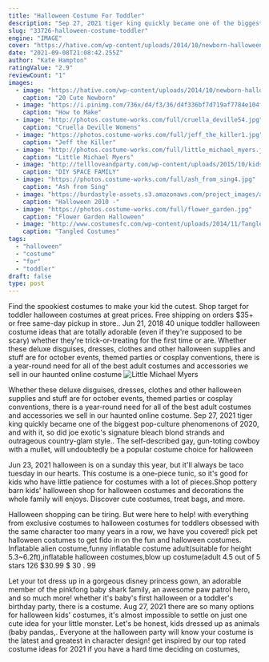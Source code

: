```yaml
---
title: "Halloween Costume For Toddler"
description: "Sep 27, 2021 tiger king quickly became one of the biggest pop-culture phenomenons of 2020, and with it, so did joe exotic's signature bleach blond strands and outrageous country-glam style.. The self-described gay, gun-toting cowboy with a mullet, will undoubtedly be a popular costume choice for halloween"
slug: "33726-halloween-costume-toddler"
engine: "IMAGE"
cover: "https://hative.com/wp-content/uploads/2014/10/newborn-halloween-costumes/6-newborn-halloween-costume-ideas.jpg"
date: "2021-09-08T21:08:42.255Z"
author: "Kate Hampton"
ratingValue: "2.9"
reviewCount: "1"
images:
  - image: "https://hative.com/wp-content/uploads/2014/10/newborn-halloween-costumes/6-newborn-halloween-costume-ideas.jpg"
    caption: "20 Cute Newborn"
  - image: "https://i.pinimg.com/736x/d4/f3/36/d4f336bf7d719af7784e104f2a52327b--easter-costumes-halloween-costumes.jpg"
    caption: "How to Make"
  - image: "http://photos.costume-works.com/full/cruella_deville54.jpg"
    caption: "Cruella Deville Womens"
  - image: "https://photos.costume-works.com/full/jeff_the_killer1.jpg"
    caption: "Jeff the Killer"
  - image: "http://photos.costume-works.com/full/little_michael_myers.jpg"
    caption: "Little Michael Myers"
  - image: "http://tellloveandparty.com/wp-content/uploads/2015/10/kids-space-costume-ideas-Tell-Love-and-party.jpg"
    caption: "DIY SPACE FAMILY"
  - image: "https://photos.costume-works.com/full/ash_from_sing4.jpg"
    caption: "Ash from Sing"
  - image: "https://burdastyle-assets.s3.amazonaws.com/project_images/assets/000/150/726/finn_lego_darth_original.jpg?1288575493"
    caption: "Halloween 2010 -"
  - image: "https://photos.costume-works.com/full/flower_garden.jpg"
    caption: "Flower Garden Halloween"
  - image: "http://www.costumesfc.com/wp-content/uploads/2014/11/Tangled-Rapunzel-Costume.jpg"
    caption: "Tangled Costumes"
tags:
  - "halloween"
  - "costume"
  - "for"
  - "toddler"
draft: false
type: post
---
```


Find the spookiest costumes to make your kid the cutest. Shop target for toddler halloween costumes at great prices. Free shipping on orders $35+ or free same-day pickup in store.. Jun 21, 2018 40 unique toddler halloween costume ideas that are totally adorable (even if they're supposed to be scary) whether they're trick-or-treating for the first time or are. Whether these deluxe disguises, dresses, clothes and other halloween supplies and stuff are for october events, themed parties or cosplay conventions, there is a year-round need for all of the best adult costumes and accessories we sell in our haunted online costume
![Little Michael Myers](http://photos.costume-works.com/full/little_michael_myers.jpg "Little Michael Myers")

Whether these deluxe disguises, dresses, clothes and other halloween supplies and stuff are for october events, themed parties or cosplay conventions, there is a year-round need for all of the best adult costumes and accessories we sell in our haunted online costume. Sep 27, 2021 tiger king quickly became one of the biggest pop-culture phenomenons of 2020, and with it, so did joe exotic&#39;s signature bleach blond strands and outrageous country-glam style.. The self-described gay, gun-toting cowboy with a mullet, will undoubtedly be a popular costume choice for halloween
<!--inArticleAds-->

<!--galleryOne-->

Jun 23, 2021 halloween is on a sunday this year, but it'll always be taco tuesday in our hearts. This costume is a one-piece tunic, so it's good for kids who have little patience for costumes with a lot of pieces.Shop pottery barn kids' halloween shop for halloween costumes and decorations the whole family will enjoys. Discover cute costumes, treat bags, and more.
<!--inArticleAds-->

<!--galleryTwo-->

Halloween shopping can be tiring. But were here to help! with everything from exclusive costumes to halloween costumes for toddlers obsessed with the same character too many years in a row, we have you covered! pick pet halloween costumes to get fido in on the fun and halloween costumes. Inflatable alien costume,funny inflatable costume adult(suitable for height 5.3~6.2ft),inflatable halloween costumes,blow up costume(adult 4.5 out of 5 stars 126 $30.99 $ 30 . 99
<!--galleryThree-->

Let your tot dress up in a gorgeous disney princess gown, an adorable member of the pinkfong baby shark family, an awesome paw patrol hero, and so much more! whether it's baby's first halloween or a toddler's birthday party, there is a costume. Aug 27, 2021 there are so many options for halloween kids' costumes, it's almost impossible to settle on just one cute idea for your little monster. Let's be honest, kids dressed up as animals (baby pandas,. Everyone at the halloween party will know your costume is the latest and greatest in character design! get inspired by our top rated costume ideas for 2021 if you have a hard time deciding on costumes,